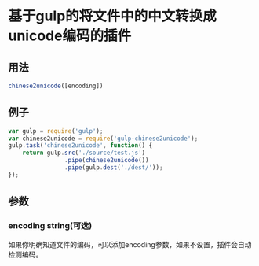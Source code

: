 # 基于gulp的将文件中的中文转换成unicode编码的插件

## 用法

```javascript
chinese2unicode([encoding])
```

## 例子

```javascript
var gulp = require('gulp');
var chinese2unicode = require('gulp-chinese2unicode');
gulp.task('chinese2unicode', function() {
    return gulp.src('./source/test.js')
                .pipe(chinese2unicode())
                .pipe(gulp.dest('./dest/'));
});
```


## 参数

### encoding string(可选)

如果你明确知道文件的编码，可以添加encoding参数，如果不设置，插件会自动检测编码。    